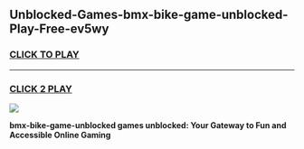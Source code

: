 
## Unblocked-Games-bmx-bike-game-unblocked-Play-Free-ev5wy
<h3>
<a href="https://premium76.site?title=bmx-bike-game-unblocked&ref=19M">CLICK TO PLAY</a></h3>
<hr>

<h3>
<a href="https://premium76.site?title=bmx-bike-game-unblocked&ref=19M">CLICK 2 PLAY</a>
  
</h3>

<a href="https://premium76.site?title=bmx-bike-game-unblocked&ref=19M"><img src="https://clearcache.store/games.png"></a>


**bmx-bike-game-unblocked games unblocked: Your Gateway to Fun and Accessible Online Gaming**
